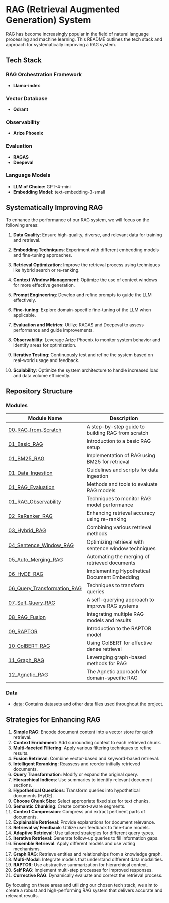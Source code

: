 # RAG (Retrieval Augmented Generation) System

RAG has become increasingly popular in the field of natural language processing and machine learning. This README outlines the tech stack and approach for systematically improving a RAG system.

## Tech Stack

### RAG Orchestration Framework
- **Llama-index**

### Vector Database
- **Qdrant**

### Observability
- **Arize Phoenix**

### Evaluation
- **RAGAS**
- **Deepeval**

### Language Models
- **LLM of Choice:** GPT-4-mini
- **Embedding Model:** text-embedding-3-small

## Systematically Improving RAG

To enhance the performance of our RAG system, we will focus on the following areas:

1. **Data Quality**: Ensure high-quality, diverse, and relevant data for training and retrieval.

2. **Embedding Techniques**: Experiment with different embedding models and fine-tuning approaches.

3. **Retrieval Optimization**: Improve the retrieval process using techniques like hybrid search or re-ranking.

4. **Context Window Management**: Optimize the use of context windows for more effective generation.

5. **Prompt Engineering**: Develop and refine prompts to guide the LLM effectively.

6. **Fine-tuning**: Explore domain-specific fine-tuning of the LLM when applicable.

7. **Evaluation and Metrics**: Utilize RAGAS and Deepeval to assess performance and guide improvements.

8. **Observability**: Leverage Arize Phoenix to monitor system behavior and identify areas for optimization.

9. **Iterative Testing**: Continuously test and refine the system based on real-world usage and feedback.

10. **Scalability**: Optimize the system architecture to handle increased load and data volume efficiently.

## Repository Structure

### Modules

| Module Name | Description |
|-------------|-------------|
| [00_RAG_from_Scratch](./00_RAG_from_Scratch) | A step-by-step guide to building RAG from scratch |
| [01_Basic_RAG](./01_Basic_RAG) | Introduction to a basic RAG setup |
| [01_BM25_RAG](./01_BM25_RAG) | Implementation of RAG using BM25 for retrieval |
| [01_Data_Ingestion](./01_Data_Ingestion) | Guidelines and scripts for data ingestion |
| [01_RAG_Evaluation](./01_RAG_Evaluation) | Methods and tools to evaluate RAG models |
| [01_RAG_Observability](./01_RAG_Observability) | Techniques to monitor RAG model performance |
| [02_ReRanker_RAG](./02_ReRanker_RAG) | Enhancing retrieval accuracy using re-ranking |
| [03_Hybrid_RAG](./03_Hybrid_RAG) | Combining various retrieval methods |
| [04_Sentence_Window_RAG](./04_Sentence_Window_RAG) | Optimizing retrieval with sentence window techniques |
| [05_Auto_Merging_RAG](./05_Auto_Merging_RAG) | Automating the merging of retrieved documents |
| [06_HyDE_RAG](./06_HyDE_RAG) | Implementing Hypothetical Document Embedding |
| [06_Query_Transformation_RAG](./06_Query_Transformation_RAG) | Techniques to transform queries |
| [07_Self_Query_RAG](./07_Self_Query_RAG) | A self-querying approach to improve RAG systems |
| [08_RAG_Fusion](./08_RAG_Fusion) | Integrating multiple RAG models and results |
| [09_RAPTOR](./09_RAPTOR) | Introduction to the RAPTOR model |
| [10_ColBERT_RAG](./10_ColBERT_RAG) | Using ColBERT for effective dense retrieval |
| [11_Graph_RAG](./11_Graph_RAG) | Leveraging graph-based methods for RAG |
| [12_Agnetic_RAG](./12_Agnetic_RAG) | The Agnetic approach for domain-specific RAG |

### Data

- [data](../data/): Contains datasets and other data files used throughout the project.

## Strategies for Enhancing RAG

1. **Simple RAG**: Encode document content into a vector store for quick retrieval.
2. **Context Enrichment**: Add surrounding context to each retrieved chunk.
3. **Multi-faceted Filtering**: Apply various filtering techniques to refine results.
4. **Fusion Retrieval**: Combine vector-based and keyword-based retrieval.
5. **Intelligent Reranking**: Reassess and reorder initially retrieved documents.
6. **Query Transformation**: Modify or expand the original query.
7. **Hierarchical Indices**: Use summaries to identify relevant document sections.
8. **Hypothetical Questions**: Transform queries into hypothetical documents (HyDE).
9. **Choose Chunk Size**: Select appropriate fixed size for text chunks.
10. **Semantic Chunking**: Create context-aware segments.
11. **Context Compression**: Compress and extract pertinent parts of documents.
12. **Explainable Retrieval**: Provide explanations for document relevance.
13. **Retrieval w/ Feedback**: Utilize user feedback to fine-tune models.
14. **Adaptive Retrieval**: Use tailored strategies for different query types.
15. **Iterative Retrieval**: Generate follow-up queries to fill information gaps.
16. **Ensemble Retrieval**: Apply different models and use voting mechanisms.
17. **Graph RAG**: Retrieve entities and relationships from a knowledge graph.
18. **Multi-Modal**: Integrate models that understand different data modalities.
19. **RAPTOR**: Use abstractive summarization for hierarchical context.
20. **Self RAG**: Implement multi-step processes for improved responses.
21. **Corrective RAG**: Dynamically evaluate and correct the retrieval process.

By focusing on these areas and utilizing our chosen tech stack, we aim to create a robust and high-performing RAG system that delivers accurate and relevant results.
